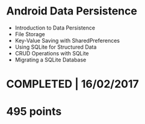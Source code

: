 # Android Data Persistence
- Introduction to Data Persistence 
- File Storage 
- Key-Value Saving with SharedPreferences 
- Using SQLite for Structured Data 
- CRUD Operations with SQLite 
- Migrating a SQLite Database 

# COMPLETED | 16/02/2017
# 495 points

